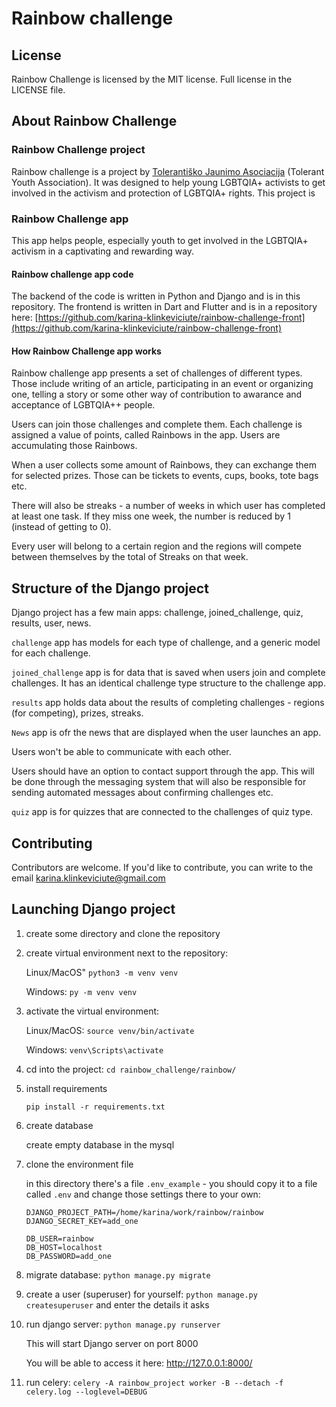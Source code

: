 # Rainbow challenge

## License

Rainbow Challenge is licensed by the MIT license. Full license in the LICENSE file.

## About Rainbow Challenge

### Rainbow Challenge project

Rainbow challenge is a project by [Tolerantiško Jaunimo Asociacija](https://tja.lt/) (Tolerant Youth Association). It was designed to help young LGBTQIA+ activists to get involved in the activism and protection of LGBTQIA+ rights.
This project is 

### Rainbow Challenge app

This app helps people, especially youth to get involved in the LGBTQIA+ activism in a captivating and rewarding way.

#### Rainbow challenge app code

The backend of the code is written in Python and Django and is in this repository. The frontend is written in Dart and Flutter and is in a repository here: [https://github.com/karina-klinkeviciute/rainbow-challenge-front](https://github.com/karina-klinkeviciute/rainbow-challenge-front) 

#### How Rainbow Challenge app works

Rainbow challenge app presents a set of challenges of different types. Those include writing of an article, participating in an event or organizing one, telling a story or some other way of contribution to awarance and acceptance of LGBTQIA++ people.

Users can join those challenges and complete them. Each challenge is assigned a value of points, called Rainbows in the app. Users are accumulating those Rainbows.

When a user collects some amount of Rainbows, they can exchange them for selected prizes. Those can be tickets to events, cups, books, tote bags etc.

There will also be streaks - a number of weeks in which user has completed at least one task. If they miss one week, the number is reduced by 1 (instead of getting to 0).

Every user will belong to a certain region and the regions will compete between themselves by the total of Streaks on that week.


## Structure of the Django project

Django project has a few main apps: challenge, joined_challenge, quiz, results, user, news.

`challenge` app has models for each type of challenge, and a generic model for each challenge.

`joined_challenge` app is for data that is saved when users join and complete challenges. It has an identical challenge type structure to the challenge app.

`results` app holds data about the results of completing challenges - regions (for competing), prizes, streaks.

`News` app is ofr the news that are displayed when the user launches an app.

Users won't be able to communicate with each other.

Users should have an option to contact support through the app. This will be done through the messaging system that will also be responsible for sending automated messages about confirming challenges etc.

`quiz` app is for quizzes that are connected to the challenges of quiz type.

## Contributing

Contributors are welcome. If you'd like to contribute, you can write to the email karina.klinkeviciute@gmail.com 

## Launching Django project

1. create some directory and clone the repository 

2. create virtual environment next to the repository:

    Linux/MacOS"
    `python3 -m venv venv`
   
    Windows:
    `py -m venv venv`

3. activate the virtual environment:

    Linux/MacOS:
    `source venv/bin/activate`

    Windows:
    `venv\Scripts\activate`

4. cd into the project:
    `cd rainbow_challenge/rainbow/`
   
5. install requirements

    `pip install -r requirements.txt`

6. create database

    create empty database in the mysql 

7. clone the environment file

    in this directory there's a file `.env_example` - you should copy it to a file called `.env` and change those settings there to your own:

    ```
    DJANGO_PROJECT_PATH=/home/karina/work/rainbow/rainbow
    DJANGO_SECRET_KEY=add_one
    
    DB_USER=rainbow
    DB_HOST=localhost
    DB_PASSWORD=add_one
    ```

8. migrate database:
    `python manage.py migrate`
   
9. create a user (superuser) for yourself:
    `python manage.py createsuperuser`
   and enter the details it asks

10. run django server:
     `python manage.py runserver`
   
     This will start Django server on port 8000
    
     You will be able to access it here: http://127.0.0.1:8000/ 

11. run celery: 
    `celery -A rainbow_project worker -B --detach -f celery.log --loglevel=DEBUG`
